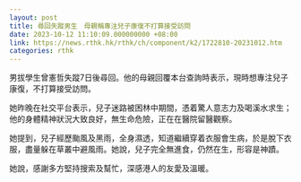 ```yaml
---
layout: post
title: 尋回失蹤男生　母親稱專注兒子康復不打算接受訪問
date: 2023-10-12 11:10:09.000000000 +08:00
link: https://news.rthk.hk/rthk/ch/component/k2/1722810-20231012.htm
categories: rthk
---
```


男拔學生曾憲哲失蹤7日後尋回。他的母親回覆本台查詢時表示，現時想專注兒子康復，不打算接受訪問。

她昨晚在社交平台表示，兒子迷路被困林中期間，憑着驚人意志力及喝溪水求生；他的身體精神狀況大致良好，無生命危險，正在在醫院留醫觀察。

她提到，兒子經歷颱風及黑雨，全身濕透，知道繼續穿着衣服會生病，於是脫下衣服，盡量躲在草叢中避風雨。她說，兒子完全無進食，仍然在生，形容是神蹟。

她說，感謝多方堅持搜索及幫忙，深感港人的友愛及溫暖。
